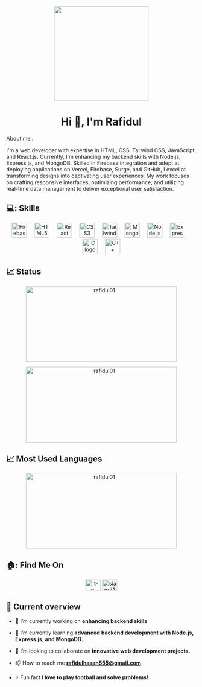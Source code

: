 
<div align="center">
  <img height="250" src="https://i.ibb.co/Jdf61GM/Blue-Black-Modern-Technology-Linked-In-Banner-3.png" />
</div>

<h1 align="center">Hi 👋, I'm Rafidul</h1>
<p>About me :<p>
<p align="left">I'm a web developer with expertise in HTML, CSS, Tailwind CSS, JavaScript, and React.js. Currently, I'm enhancing my backend skills with
 Node.js, Express.js, and MongoDB. Skilled in Firebase integration and adept at deploying applications on Vercel, Firebase, Surge, and GitHub, I
 excel at transforming designs into captivating user experiences. My work focuses on crafting responsive interfaces, optimizing performance, and
 utilizing real-time data management to deliver exceptional user satisfaction.</p>

## 💻: Skills
<div align="center">
  <img src="https://cdn.jsdelivr.net/gh/devicons/devicon/icons/firebase/firebase-plain-wordmark.svg" height="40" alt="Firebase logo" />
  <img width="12" />
  <img src="https://cdn.jsdelivr.net/gh/devicons/devicon/icons/html5/html5-original.svg" height="40" alt="HTML5 logo" />
  <img width="12" />
  <img src="https://cdn.jsdelivr.net/gh/devicons/devicon/icons/react/react-original.svg" height="40" alt="React logo" />
  <img width="12" />
  <img src="https://cdn.jsdelivr.net/gh/devicons/devicon/icons/css3/css3-original.svg" height="40" alt="CSS3 logo" />
  <img width="12" />
  <img src="https://cdn.jsdelivr.net/gh/devicons/devicon/icons/tailwindcss/tailwindcss-original-wordmark.svg" height="40"  alt="Tailwind CSS logo" />
  <img width="12" />
  <img src="https://cdn.jsdelivr.net/gh/devicons/devicon/icons/mongodb/mongodb-original.svg" height="40" alt="MongoDB logo" />
  <img width="12" />
  <img src="https://cdn.jsdelivr.net/gh/devicons/devicon/icons/nodejs/nodejs-original.svg" height="40" alt="Node.js logo" />
  <img width="12" />
  <img src="https://cdn.jsdelivr.net/gh/devicons/devicon/icons/express/express-original.svg" height="40" alt="Express logo" />
  <img width="12" />
  <img src="https://cdn.jsdelivr.net/gh/devicons/devicon/icons/c/c-original.svg" height="40" alt="C logo" />
  <img width="12" />
  <img src="https://cdn.jsdelivr.net/gh/devicons/devicon/icons/cplusplus/cplusplus-original.svg" height="40" alt="C++ logo" />
</div>



## :chart_with_upwards_trend: Status

<p align="center">
  <img src="https://github-readme-streak-stats.herokuapp.com/?user=rafidul01&background=000000&stroke=ffffff&ring=ff8800&fire=ff8800&currStreakNum=ffffff&sideNums=ffffff&currStreakLabel=ffffff&sideLabels=ffffff&dates=ffffff" alt="rafidul01" width="400" height="200" />
</p>

<p align="center">
  <img src="https://github-readme-stats.vercel.app/api?username=rafidul01&show_icons=true&locale=en&bg_color=000000&text_color=ffffff" alt="rafidul01" width="400" height="200" />
</p>


## :chart_with_upwards_trend: Most Used Languages

<p align="center">
  <a href="https://github.com/anuraghazra/github-readme-stats">
    <img src="https://github-readme-stats.vercel.app/api/top-langs/?username=rafidul01&layout=compact&bg_color=000000&text_color=ffffff" alt="rafidul01" width="400" height="200" />
  </a>
</p>


## 🏠: Find Me On

<p align="center">
<a href="https://linkedin.com/in/t-m-rafidul-hasan" target="blank"><img align="center" src="https://raw.githubusercontent.com/rahuldkjain/github-profile-readme-generator/master/src/images/icons/Social/linked-in-alt.svg" alt="t-m-rafidul-hasan" height="30" width="40" /></a>
<a href="https://fb.com/siam.i.13.21" target="blank"><img align="center" src="https://raw.githubusercontent.com/rahuldkjain/github-profile-readme-generator/master/src/images/icons/Social/facebook.svg" alt="siam.i.13.21" height="30" width="40" /></a>
</p>


## :eyes: Current overview

- 🔭 I’m currently working on **enhancing backend skills**

- 🌱 I’m currently learning **advanced backend development with Node.js, Express.js, and MongoDB.**

- 👯 I’m looking to collaborate on **innovative web development projects.**

- 📫 How to reach me **rafidulhasan555@gmail.com**

- ⚡ Fun fact **I love to play football and solve problems!**

